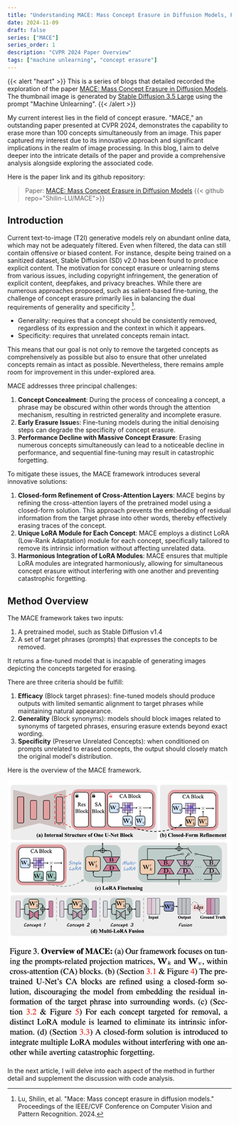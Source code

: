 ```yaml
---
title: "Understanding MACE: Mass Concept Erasure in Diffusion Models, Part I "
date: 2024-11-09
draft: false
series: ["MACE"]
series_order: 1
description: "CVPR 2024 Paper Overview"
tags: ["machine unlearning", "concept erasure"]
---
```


{{< alert "heart" >}}
This is a series of blogs that detailed recorded the exploration of the paper [MACE: Mass Concept Erasure in Diffusion Models](https://arxiv.org/abs/2403.06135). The thumbnail image is generated by [Stable Diffusion 3.5 Large](https://huggingface.co/spaces/stabilityai/stable-diffusion-3.5-large) using the prompt "Machine Unlearning".
{{< /alert >}}

My current interest lies in the field of concept erasure. "MACE," an outstanding paper presented at CVPR 2024, demonstrates the capability to erase more than 100 concepts simultaneously from an image. This paper captured my interest due to its innovative approach and significant implications in the realm of image processing. In this blog, I aim to delve deeper into the intricate details of the paper and provide a comprehensive analysis alongside exploring the associated code.

Here is the paper link and its github repository:

> Paper: [MACE: Mass Concept Erasure in Diffusion Models](https://arxiv.org/abs/2403.06135)
> {{< github repo="Shilin-LU/MACE">}}

## Introduction 

Current text-to-image (T2I) generative models rely on abundant online data, which may not be adequately filtered. Even when filtered, the data can still contain offensive or biased content. For instance, despite being trained on a sanitized dataset, Stable Diffusion (SD) v2.0 has been found to produce explicit content. The motivation for concept erasure or unlearning stems from various issues, including copyright infringement, the generation of explicit content, deepfakes, and privacy breaches. While there are numerous approaches proposed, such as salient-based fine-tuning, the challenge of concept erasure primarily lies in balancing the dual requirements of generality and specificity [^p1].

- Generality: requires that a concept should be consistently removed, regardless of its expression and the context in which it appears.
- Specificity: requires that unrelated concepts remain intact.

This means that our goal is not only to remove the targeted concepts as comprehensively as possible but also to ensure that other unrelated concepts remain as intact as possible. Nevertheless, there remains ample room for improvement in this under-explored area.

MACE addresses three principal challenges:

1. **Concept Concealment**: During the process of concealing a concept, a phrase may be obscured within other words through the attention mechanism, resulting in restricted generality and incomplete erasure.
2. **Early Erasure Issue**s: Fine-tuning models during the initial denoising steps can degrade the specificity of concept erasure.
3. **Performance Decline with Massive Concept Erasure**: Erasing numerous concepts simultaneously can lead to a noticeable decline in performance, and sequential fine-tuning may result in catastrophic forgetting.

To mitigate these issues, the MACE framework introduces several innovative solutions:

1. **Closed-form Refinement of Cross-Attention Layers**: MACE begins by refining the cross-attention layers of the pretrained model using a closed-form solution. This approach prevents the embedding of residual information from the target phrase into other words, thereby effectively erasing traces of the concept.
2. **Unique LoRA Module for Each Concept**: MACE employs a distinct LoRA (Low-Rank Adaptation) module for each concept, specifically tailored to remove its intrinsic information without affecting unrelated data.
3. **Harmonious Integration of LoRA Modules**: MACE ensures that multiple LoRA modules are integrated harmoniously, allowing for simultaneous concept erasure without interfering with one another and preventing catastrophic forgetting.

## Method Overview

The MACE framework takes two inputs:

1. A pretrained model, such as Stable Diffusion v1.4
2. A set of target phrases (prompts) that expresses the concepts to be removed.

It returns a fine-tuned model that is incapable of generating images depicting the concepts targeted for erasing.

There are three criteria should be fulfill:

1. **Efficacy** (Block target phrases): fine-tuned models should produce outputs with limited semantic alignment to target phrases while maintaining natural appearance.
2. **Generality** (Block synonyms): models should block images related to synonyms of targeted phrases, ensuring erasure extends beyond exact wording.
3. **Specificity** (Preserve Unrelated Concepts): when conditioned on prompts unrelated to erased concepts, the output should closely match the original model's distribution.


Here is the overview of the MACE framework.

![MACE framework](MACE_framework.png "MACE Framework.")

In the next article, I will delve into each aspect of the method in further detail and supplement the discussion with code analysis.


[^p1]: Lu, Shilin, et al. "Mace: Mass concept erasure in diffusion models." Proceedings of the IEEE/CVF Conference on Computer Vision and Pattern Recognition. 2024.